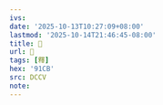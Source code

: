 ```yaml
---
ivs:
date: '2025-10-13T10:27:09+08:00'
lastmod: '2025-10-14T21:46:45-08:00'
title: 􂇑
url: 􂇑
tags: [釋]
hex: '91CB'
src: DCCV
note:
---
```

